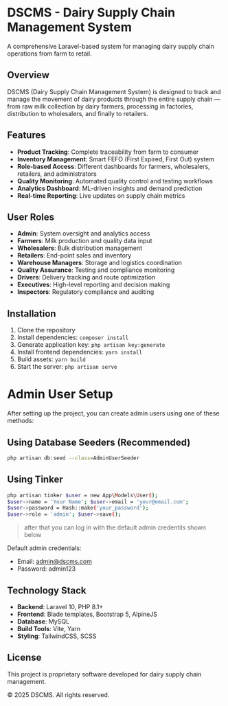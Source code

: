 
# DSCMS - Dairy Supply Chain Management System

A comprehensive Laravel-based system for managing dairy supply chain operations from farm to retail.

## Overview

DSCMS (Dairy Supply Chain Management System) is designed to track and manage the movement of dairy products through the entire supply chain — from raw milk collection by dairy farmers, processing in factories, distribution to wholesalers, and finally to retailers.

## Features

- **Product Tracking**: Complete traceability from farm to consumer
- **Inventory Management**: Smart FEFO (First Expired, First Out) system
- **Role-based Access**: Different dashboards for farmers, wholesalers, retailers, and administrators
- **Quality Monitoring**: Automated quality control and testing workflows
- **Analytics Dashboard**: ML-driven insights and demand prediction
- **Real-time Reporting**: Live updates on supply chain metrics

## User Roles

- **Admin**: System oversight and analytics access
- **Farmers**: Milk production and quality data input
- **Wholesalers**: Bulk distribution management
- **Retailers**: End-point sales and inventory
- **Warehouse Managers**: Storage and logistics coordination
- **Quality Assurance**: Testing and compliance monitoring
- **Drivers**: Delivery tracking and route optimization
- **Executives**: High-level reporting and decision making
- **Inspectors**: Regulatory compliance and auditing

## Installation

1. Clone the repository
2. Install dependencies: `composer install`
3. Generate application key: `php artisan key:generate`
4. Install frontend dependencies: `yarn install`
5. Build assets: `yarn build`
6. Start the server: `php artisan serve`


# Admin User Setup

After setting up the project, you can create admin users using one of these methods:

## Using Database Seeders (Recommended)
```bash
php artisan db:seed --class=AdminUserSeeder
```

## Using Tinker
```bash
php artisan tinker $user = new App\Models\User();
$user->name = 'Your Name'; $user->email = 'your@email.com';
$user->password = Hash::make('your_password');
$user->role = 'admin'; $user->save();
```

> after that you can log in with the default admin credentils shown below

Default admin credentials:
- Email: admin@dscms.com
- Password: admin123 

## Technology Stack

- **Backend**: Laravel 10, PHP 8.1+
- **Frontend**: Blade templates, Bootstrap 5, AlpineJS
- **Database**: MySQL
- **Build Tools**: Vite, Yarn
- **Styling**: TailwindCSS, SCSS


## License

This project is proprietary software developed for dairy supply chain management.

© 2025 DSCMS. All rights reserved.

